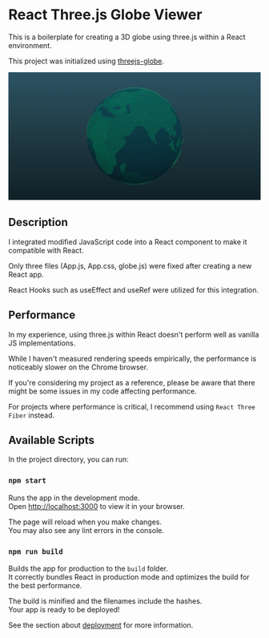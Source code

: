 # React Three.js Globe Viewer

This is a boilerplate for creating a 3D globe using three.js within a React environment.

This project was initialized using [threejs-globe](https://github.com/jessehhydee/threejs-globe?tab=readme-ov-file).

[![globe](./public/custom-threejs-globe.png)](https://froggydisk.github.io/globe/)

## Description

I integrated modified JavaScript code into a React component to make it compatible with React.

Only three files (App.js, App.css, globe.js) were fixed after creating a new React app.

React Hooks such as useEffect and useRef were utilized for this integration.

## Performance

In my experience, using three.js within React doesn't perform well as vanilla JS implementations.

While I haven't measured rendering speeds empirically, the performance is noticeably slower on the Chrome browser.

If you're considering my project as a reference, please be aware that there might be some issues in my code affecting performance.

For projects where performance is critical, I recommend using `React Three Fiber` instead.

## Available Scripts

In the project directory, you can run:

### `npm start`

Runs the app in the development mode.\
Open [http://localhost:3000](http://localhost:3000) to view it in your browser.

The page will reload when you make changes.\
You may also see any lint errors in the console.

### `npm run build`

Builds the app for production to the `build` folder.\
It correctly bundles React in production mode and optimizes the build for the best performance.

The build is minified and the filenames include the hashes.\
Your app is ready to be deployed!

See the section about [deployment](https://facebook.github.io/create-react-app/docs/deployment) for more information.
